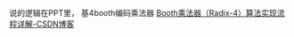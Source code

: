 说的逻辑在PPT里，
基4booth编码乘法器
[Booth乘法器（Radix-4）算法实现流程详解-CSDN博客](https://blog.csdn.net/weixin_43701504/article/details/120808206)
